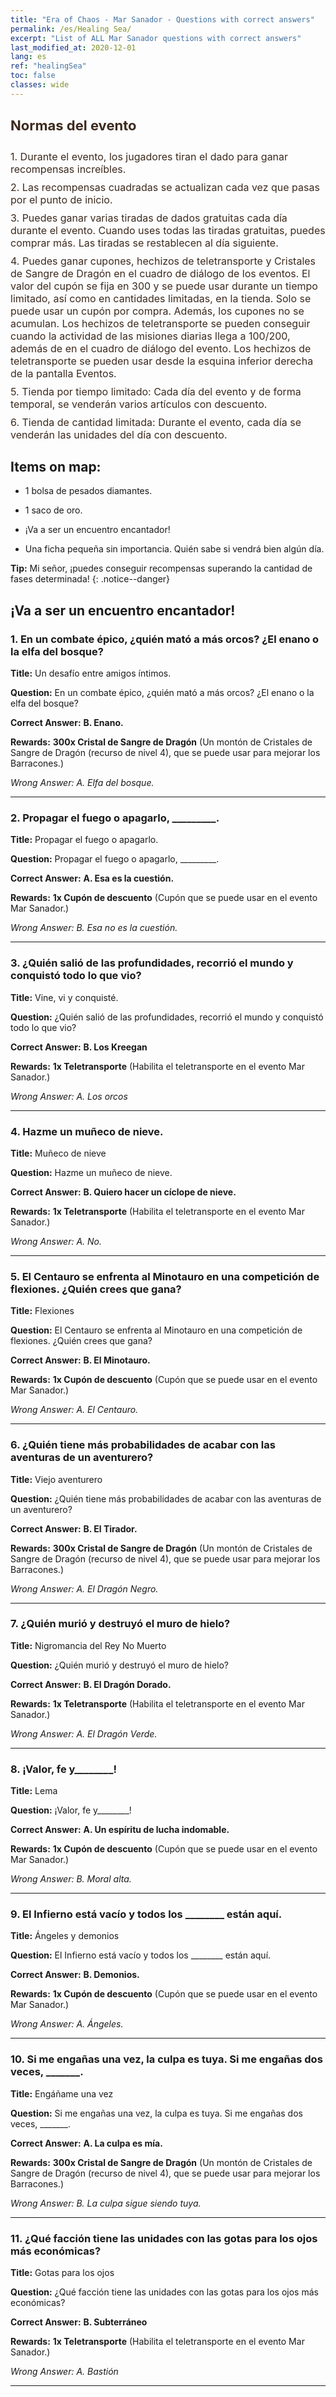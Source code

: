 ```yaml
---
title: "Era of Chaos - Mar Sanador - Questions with correct answers"
permalink: /es/Healing Sea/
excerpt: "List of ALL Mar Sanador questions with correct answers"
last_modified_at: 2020-12-01
lang: es
ref: "healingSea"
toc: false
classes: wide
---
```


## <span style="color: #3c2a1e;font-size:22px">Normas del evento</span><br/><span style="color: #ffffff;font-size:6px">　</span><br/>
   <span style="color: #3c2a1e;font-size:16px">1. Durante el evento, los jugadores tiran el dado para ganar recompensas increíbles.</span><br/><span style="color: #ffffff;font-size:6px">　</span><br/>
   <span style="color: #3c2a1e;font-size:16px">2. Las recompensas cuadradas se actualizan cada vez que pasas por el punto de inicio.</span><br/><span style="color: #ffffff;font-size:6px">　</span><br/>
   <span style="color: #3c2a1e;font-size:16px">3. Puedes ganar varias tiradas de dados gratuitas cada día durante el evento. Cuando uses todas las tiradas gratuitas, puedes comprar más. Las tiradas se restablecen al día siguiente.</span><br/><span style="color: #ffffff;font-size:6px">　</span><br/>
   <span style="color: #3c2a1e;font-size:16px">4. Puedes ganar cupones, hechizos de teletransporte y Cristales de Sangre de Dragón en el cuadro de diálogo de los eventos. El valor del cupón se fija en 300 y se puede usar durante un tiempo limitado, así como en cantidades limitadas, en la tienda. Solo se puede usar un cupón por compra. Además, los cupones no se acumulan. Los hechizos de teletransporte se pueden conseguir cuando la actividad de las misiones diarias llega a 100/200, además de en el cuadro de diálogo del evento. Los hechizos de teletransporte se pueden usar desde la esquina inferior derecha de la pantalla Eventos.</span><br/><span style="color: #ffffff;font-size:6px">　</span><br/>
   <span style="color: #3c2a1e;font-size:16px">5. Tienda por tiempo limitado: Cada día del evento y de forma temporal, se venderán varios artículos con descuento.</span><br/><span style="color: #ffffff;font-size:6px">　</span><br/>
   <span style="color: #3c2a1e;font-size:16px">6. Tienda de cantidad limitada: Durante el evento, cada día se venderán las unidades del día con descuento.</span><br/>
## Items on map: 

  -  1 bolsa de pesados diamantes. 

  -  1 saco de oro. 

  -  ¡Va a ser un encuentro encantador! 

  -  Una ficha pequeña sin importancia. Quién sabe si vendrá bien algún día. 

**Tip:** Mi señor, ¡puedes conseguir recompensas superando la cantidad de fases determinada!
{: .notice--danger}

## ¡Va a ser un encuentro encantador! 

### 1. En un combate épico, ¿quién mató a más orcos? ¿El enano o la elfa del bosque? 

   **Title:**  Un desafío entre amigos íntimos.

   **Question:** En un combate épico, ¿quién mató a más orcos? ¿El enano o la elfa del bosque?

   **Correct Answer:** **B. Enano.** 

   **Rewards:**  **300x Cristal de Sangre de Dragón** (Un montón de Cristales de Sangre de Dragón (recurso de nivel 4), que se puede usar para mejorar los Barracones.)

   *Wrong Answer:* *A. Elfa del bosque.* 

---

### 2. Propagar el fuego o apagarlo, _________. 

   **Title:**  Propagar el fuego o apagarlo.

   **Question:** Propagar el fuego o apagarlo, _________.

   **Correct Answer:** **A. Esa es la cuestión.** 

   **Rewards:**  **1x Cupón de descuento** (Cupón que se puede usar en el evento Mar Sanador.)

   *Wrong Answer:* *B. Esa no es la cuestión.* 

---

### 3. ¿Quién salió de las profundidades, recorrió el mundo y conquistó todo lo que vio? 

   **Title:**  Vine, vi y conquisté.

   **Question:** ¿Quién salió de las profundidades, recorrió el mundo y conquistó todo lo que vio?

   **Correct Answer:** **B. Los Kreegan** 

   **Rewards:**  **1x Teletransporte** (Habilita el teletransporte en el evento Mar Sanador.)

   *Wrong Answer:* *A. Los orcos* 

---

### 4. Hazme un muñeco de nieve. 

   **Title:**  Muñeco de nieve

   **Question:** Hazme un muñeco de nieve.

   **Correct Answer:** **B. Quiero hacer un cíclope de nieve.** 

   **Rewards:**  **1x Teletransporte** (Habilita el teletransporte en el evento Mar Sanador.)

   *Wrong Answer:* *A. No.* 

---

### 5. El Centauro se enfrenta al Minotauro en una competición de flexiones. ¿Quién crees que gana? 

   **Title:**  Flexiones

   **Question:** El Centauro se enfrenta al Minotauro en una competición de flexiones. ¿Quién crees que gana?

   **Correct Answer:** **B. El Minotauro.** 

   **Rewards:**  **1x Cupón de descuento** (Cupón que se puede usar en el evento Mar Sanador.)

   *Wrong Answer:* *A. El Centauro.* 

---

### 6. ¿Quién tiene más probabilidades de acabar con las aventuras de un aventurero? 

   **Title:**  Viejo aventurero

   **Question:** ¿Quién tiene más probabilidades de acabar con las aventuras de un aventurero?

   **Correct Answer:** **B. El Tirador.** 

   **Rewards:**  **300x Cristal de Sangre de Dragón** (Un montón de Cristales de Sangre de Dragón (recurso de nivel 4), que se puede usar para mejorar los Barracones.)

   *Wrong Answer:* *A. El Dragón Negro.* 

---

### 7. ¿Quién murió y destruyó el muro de hielo? 

   **Title:**  Nigromancia del Rey No Muerto

   **Question:** ¿Quién murió y destruyó el muro de hielo?

   **Correct Answer:** **B. El Dragón Dorado.** 

   **Rewards:**  **1x Teletransporte** (Habilita el teletransporte en el evento Mar Sanador.)

   *Wrong Answer:* *A. El Dragón Verde.* 

---

### 8. ¡Valor, fe y________! 

   **Title:**  Lema

   **Question:** ¡Valor, fe y________!

   **Correct Answer:** **A. Un espíritu de lucha indomable.** 

   **Rewards:**  **1x Cupón de descuento** (Cupón que se puede usar en el evento Mar Sanador.)

   *Wrong Answer:* *B. Moral alta.* 

---

### 9. El Infierno está vacío y todos los ________ están aquí. 

   **Title:**  Ángeles y demonios

   **Question:** El Infierno está vacío y todos los ________ están aquí.

   **Correct Answer:** **B. Demonios.** 

   **Rewards:**  **1x Cupón de descuento** (Cupón que se puede usar en el evento Mar Sanador.)

   *Wrong Answer:* *A. Ángeles.* 

---

### 10. Si me engañas una vez, la culpa es tuya. Si me engañas dos veces, _______. 

   **Title:**  Engáñame una vez

   **Question:** Si me engañas una vez, la culpa es tuya. Si me engañas dos veces, _______.

   **Correct Answer:** **A. La culpa es mía.** 

   **Rewards:**  **300x Cristal de Sangre de Dragón** (Un montón de Cristales de Sangre de Dragón (recurso de nivel 4), que se puede usar para mejorar los Barracones.)

   *Wrong Answer:* *B. La culpa sigue siendo tuya.* 

---

### 11. ¿Qué facción tiene las unidades con las gotas para los ojos más económicas? 

   **Title:**  Gotas para los ojos

   **Question:** ¿Qué facción tiene las unidades con las gotas para los ojos más económicas?

   **Correct Answer:** **B. Subterráneo** 

   **Rewards:**  **1x Teletransporte** (Habilita el teletransporte en el evento Mar Sanador.)

   *Wrong Answer:* *A. Bastión* 

---

